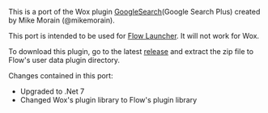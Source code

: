 This is a port of the Wox plugin [GoogleSearch](https://github.com/mikemorain/Wox.Plugin.GoogleSearch)(Google Search Plus) created by Mike Morain (@mikemorain).

This port is intended to be used for [Flow Launcher](https://github.com/Flow-Launcher/Flow.Launcher). It will not work for Wox.

To download this plugin, go to the latest [release](https://github.com/jjw24/Wox.Plugin.GoogleSearch/releases/latest) and extract the zip file to Flow's user data plugin directory.

Changes contained in this port:

- Upgraded to .Net 7
- Changed Wox's plugin library to Flow's plugin library

